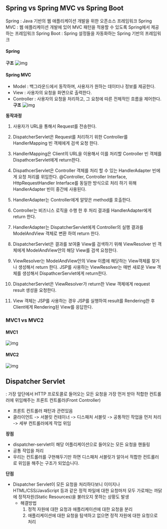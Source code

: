 ## Spring vs Spring MVC vs Spring Boot

Spring : Java 기반의 웹 애플리케이션 개발을 위한 오픈소스 프레임워크
Spring MVC : 웹 애플리케이션 개발에 있어 MVC 패턴을 적용할 수 있도록 Spring에서 제공하는 프레임워크
Spring Boot : Spring 설정들을 자동화하는 Spring 기반의 프레임워크

#### Spring
**구조**
![img](https://t1.daumcdn.net/cfile/tistory/996CA6455B90B6CC4E)

#### Spring MVC
- Model : 백그라운드에서 동작하며, 사용자가 원하는 데이터나 정보를 제공한다.
- View : 사용자의 요청을 화면으로 출력한다.
- Controller : 사용자의 요청을 처리하고, 그 요청에 따른 전체적인 흐름을 제어한다.
**구조**
![img](https://media.vlpt.us/images/gillog/post/566eb042-5ddf-45cb-99ee-3ee1153e7e6b/a.png)

**동작과정**
1. 사용자가 URL을 통해서 Request를 전송한다.

2. DispatcherServlet은 Request를 처리하기 위한 Controller를 HandlerMapping 빈 객체에게 검색 요청 한다.

3. HandlerMapping은 Client의 URL을 이용해서 이를 처리할 Controller 빈 객체를 DispathcerServlet에게 return한다.

4. DispathcerServlet은 Controller 객체를 처리 할 수 있는 HandlerAdapter 빈에게 요청 처리를 위임한다.
   @Controller, Controller Interface, HttpRequestHandler Interface를 동일한 방식으로 처리 하기 위해 HandlerAdapter 빈이 중간에 사용된다.
5. HandlerAdapter는 Controller에게 알맞은 method를 호출한다.

6. Controller는 비즈니스 로직을 수행 한 후 처리 결과를 HandlerAdapter에게 return 한다.

7. HandlerAdapter는 DispatcherServlet에게 Controller의 실행 결과를 ModelAndView 객체로 변환 하여 return 한다.

8. DispatcherServlet은 결과를 보여줄 View를 검색하기 위해 ViewResolver 빈 객체에게 ModelAndView안의 해당 View를 검색 요청한다.

9. ViewResolver는 ModelAndView안의 View 이름에 해당하는 View객체를 찾거나 생성해서 return 한다.
   JSP를 사용하는 ViewResolver는 매번 새로운 View 객체를 생성해서 DispathcerServlet에게 return한다.

10. DispatcherServlet은 ViewResolver가 return한 View 객체에게 request result 생성을 요청한다.

11. View 객체는 JSP를 사용하는 경우 JSP를 실행하여 result를 Rendering한 후 Client에게 Rendering된 View를 응답한다.



### MVC1 vs MVC2
#### MVC1

![img](https://img1.daumcdn.net/thumb/R1280x0/?scode=mtistory2&fname=https%3A%2F%2Fblog.kakaocdn.net%2Fdn%2FI1UUx%2FbtqEZ0IhZ6O%2FqzvwssYAAkEltNqYd3Kpik%2Fimg.png)
#### MVC2

![img](https://img1.daumcdn.net/thumb/R1280x0/?scode=mtistory2&fname=https%3A%2F%2Fblog.kakaocdn.net%2Fdn%2Fbgbhsb%2FbtqE0BOnWqs%2FGhoRjVi90P1dYSBjRHSo91%2Fimg.png)

## Dispatcher Servlet
: 가장 앞단에서 HTTP 프로토콜로 들어오는 모든 요청을 가장 먼저 받아 적합한 컨트롤러에 위임해주는 프론트 컨트롤러(Front Controller)  

- 프론트 컨트롤러 패턴과 관련있음
- 클라이언트 -> 서블릿 컨테이너 -> 디스패처 서블릿 -> 공통적인 작업을 먼저 처리 -> 세부 컨트롤러에게 작업 위임
  
**장점**  
- dispatcher-servlet이 해당 어플리케이션으로 들어오는 모든 요청을 핸들링
- 공통 작업을 처리
- 우리는 컨트롤러를 구현해두기만 하면 디스패처 서블릿가 알아서 적합한 컨트롤러로 위임을 해주는 구조가 되었습니다.

**단점**  
- Dispatcher Servlet이 모든 요청을 처리하다보니 이미지나 HTML/CSS/JavaScript 등과 같은 정적 파일에 대한 요청마저 모두 가로채는 까닭에 정적자원(Static Resources)을 불러오지 못하는 상황도 발생
    - 해결방법
      1. 정적 자원에 대한 요청과 애플리케이션에 대한 요청을 분리
      2. 애플리케이션에 대한 요청을 탐색하고 없으면 정적 자원에 대한 요청으로 처리
